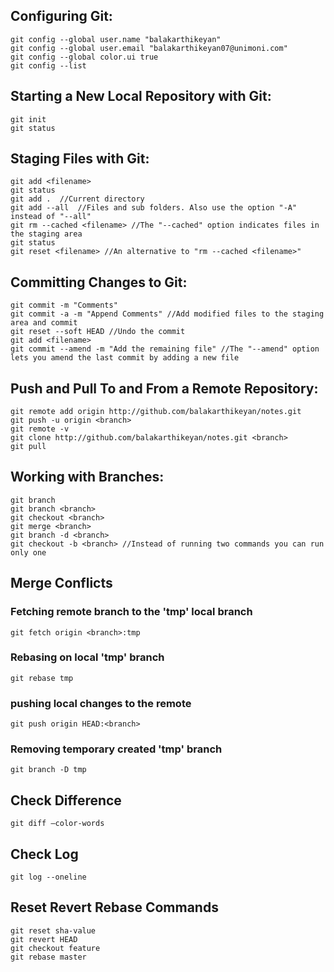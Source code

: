 ## Configuring Git:
```
git config --global user.name "balakarthikeyan"
git config --global user.email "balakarthikeyan07@unimoni.com"
git config --global color.ui true
git config --list
```
## Starting a New Local Repository with Git:
```
git init
git status
```
## Staging Files with Git:
```
git add <filename>
git status
git add .  //Current directory
git add --all  //Files and sub folders. Also use the option "-A" instead of "--all"
git rm --cached <filename> //The "--cached" option indicates files in the staging area
git status
git reset <filename> //An alternative to "rm --cached <filename>"
```
##  Committing Changes to Git:
```
git commit -m "Comments"
git commit -a -m "Append Comments" //Add modified files to the staging area and commit
git reset --soft HEAD //Undo the commit
git add <filename>
git commit --amend -m "Add the remaining file" //The "--amend" option lets you amend the last commit by adding a new file
```
## Push and Pull To and From a Remote Repository:
```
git remote add origin http://github.com/balakarthikeyan/notes.git
git push -u origin <branch>
git remote -v
git clone http://github.com/balakarthikeyan/notes.git <branch>
git pull
```
## Working with Branches:
```
git branch
git branch <branch>
git checkout <branch>
git merge <branch>
git branch -d <branch>
git checkout -b <branch> //Instead of running two commands you can run only one
```
## Merge Conflicts

### Fetching remote branch to the 'tmp' local branch 
`git fetch origin <branch>:tmp`

### Rebasing on local 'tmp' branch
`git rebase tmp`

### pushing local changes to the remote
`git push origin HEAD:<branch>`

### Removing temporary created 'tmp' branch
`git branch -D tmp`

## Check Difference
`git diff –color-words`

## Check Log
`git log --oneline`

## Reset Revert Rebase Commands
```
git reset sha-value
git revert HEAD
git checkout feature
git rebase master
```
